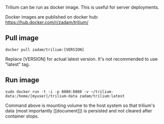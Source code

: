 Trilium can be run as docker image. This is useful for server deployments. 

Docker images are published on docker hub: https://hub.docker.com/r/zadam/trilium/

## Pull image

~~~~
docker pull zadam/trilium:[VERSION]
~~~~

Replace [VERSION] for actual latest version. It's not recommended to use "latest" tag.

## Run image

~~~~
sudo docker run -t -i -p 8080:8080 -v ~/trilium-data:/home/[myuser]/trilium-data zadam/trilium:latest
~~~~

Command above is mounting volume to the host system so that trilium's data (most importantly [[document]]) is persisted and not cleared after container stops.